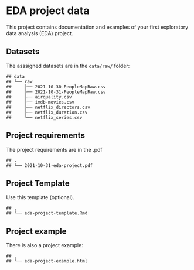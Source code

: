 EDA project data
================

This project contains documentation and examples of your first
exploratory data analysis (EDA) project.

## Datasets

The asssigned datasets are in the `data/raw/` folder:

    ## data
    ## └── raw
    ##     ├── 2021-10-30-PeopleMapRaw.csv
    ##     ├── 2021-10-31-PeopleMapRaw.csv
    ##     ├── airquality.csv
    ##     ├── imdb-movies.csv
    ##     ├── netflix_directors.csv
    ##     ├── netflix_duration.csv
    ##     └── netflix_series.csv

## Project requirements

The project requirements are in the .pdf

    ## .
    ## └── 2021-10-31-eda-project.pdf

## Project Template

Use this template (optional).

    ## .
    ## └── eda-project-template.Rmd

## Project example

There is also a project example:

    ## .
    ## └── eda-project-example.html
